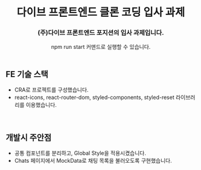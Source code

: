 <div align="center">
  <h1>다이브 프론트엔드 클론 코딩 입사 과제</h1>
</div>

<div align="center">
  <h3>(주)다이브 프론트엔드 포지션의 입사 과제입니다.</h3>
  npm run start 커맨드로 실행할 수 있습니다.
</div>

<br/>

## FE 기술 스택

- CRA로 프로젝트를 구성했습니다.
- react-icons, react-router-dom, styled-components, styled-reset 라이브러리를 이용했습니다.

<br/>

## 개발시 주안점

- 공통 컴포넌트를 분리하고, Global Style을 적용시켰습니다.
- Chats 페이지에서 MockData로 채팅 목록을 불러오도록 구현했습니다.
